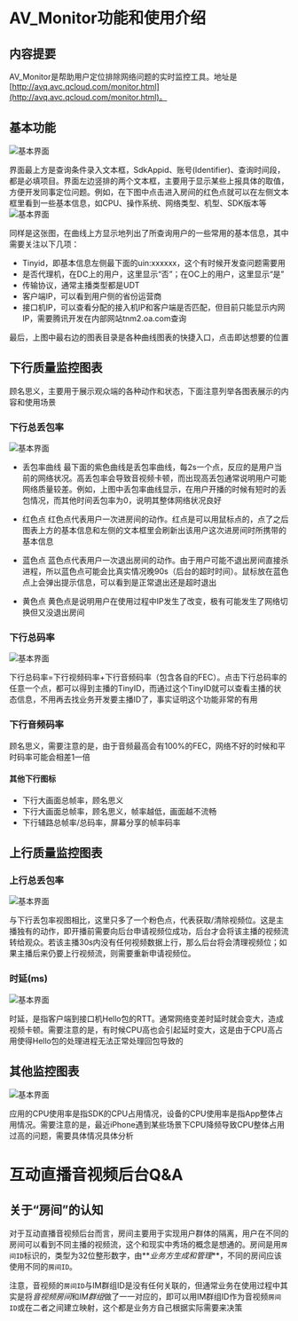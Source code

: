 # AV_Monitor功能和使用介绍

## 内容提要

AV\_Monitor是帮助用户定位排除网络问题的实时监控工具。地址是[http://avq.avc.qcloud.com/monitor.html](http://avq.avc.qcloud.com/monitor.html)。

## 基本功能

![基本界面](http://imgcache.tce.fsphere.cn/static/mc.qcloudimg.com/static/img/3be70ac5c099785144a2209e5b8ada2d/1.jpg)

界面最上方是查询条件录入文本框，SdkAppid、账号(Identifier)、查询时间段，都是必填项目。界面左边竖排的两个文本框，主要用于显示某些上报具体的取值，方便开发同事定位问题。例如，在下图中点击进入房间的红色点就可以在左侧文本框里看到一些基本信息，如CPU、操作系统、网络类型、机型、SDK版本等
![基本界面](http://imgcache.tce.fsphere.cn/static/mc.qcloudimg.com/static/img/8a46acbbfb69ab95dc75622c2442ef6e/2.jpg)

同样是这张图，在曲线上方显示地列出了所查询用户的一些常用的基本信息，其中需要关注以下几项：

* Tinyid，即基本信息左侧最下面的uin:xxxxxx，这个有时候开发查问题需要用
* 是否代理机，在DC上的用户，这里显示“否”；在OC上的用户，这里显示“是”
* 传输协议，通常主播类型都是UDT
* 客户端IP，可以看到用户侧的省份运营商
* 接口机IP，可以查看分配的接入机IP和客户端是否匹配，但目前只能显示内网IP，需要腾讯开发在内部网站tnm2.oa.com查询

最后，上图中最右边的图表目录是各种曲线图表的快捷入口，点击即达想要的位置

## 下行质量监控图表

顾名思义，主要用于展示观众端的各种动作和状态，下面注意列举各图表展示的内容和使用场景

### 下行总丢包率

![基本界面](http://imgcache.tce.fsphere.cn/static/mc.qcloudimg.com/static/img/6e591a59fbce40ae67288180221363d6/3.jpg)

* 丢包率曲线
最下面的紫色曲线是丢包率曲线，每2s一个点，反应的是用户当前的网络状况。高丢包率会导致音视频卡顿，而出现高丢包通常说明用户可能网络质量较差。例如，上图中丢包率曲线显示，在用户开播的时候有短时的丢包情况，而其他时间丢包率为0，说明其整体网络状况良好

* 红色点
红色点代表用户一次进房间的动作。红点是可以用鼠标点的，点了之后图表上方的基本信息和左侧的文本框里会刷新出该用户这次进房间时所携带的基本信息

* 蓝色点
蓝色点代表用户一次退出房间的动作。由于用户可能不退出房间直接杀进程，所以蓝色点可能会比真实情况晚90s（后台的超时时间）。鼠标放在蓝色点上会弹出提示信息，可以看到是正常退出还是超时退出

* 黄色点
黄色点是说明用户在使用过程中IP发生了改变，极有可能发生了网络切换但又没退出房间

### 下行总码率

![基本界面](http://imgcache.tce.fsphere.cn/static/mc.qcloudimg.com/static/img/b9ff74ce4eebc604bc4cc29efbbcd8b0/4.jpg)

下行总码率=下行视频码率+下行音频码率（包含各自的FEC）。点击下行总码率的任意一个点，都可以得到主播的TinyID，而通过这个TinyID就可以查看主播的状态信息，不用再去找业务开发要主播ID了，事实证明这个功能非常的有用

### 下行音频码率

顾名思义，需要注意的是，由于音频最高会有100%的FEC，网络不好的时候和平时码率可能会相差1一倍

#### 其他下行图标

* 下行大画面总帧率，顾名思义
* 下行大画面总帧率，顾名思义，帧率越低，画面越不流畅
* 下行辅路总帧率/总码率，屏幕分享的帧率码率

## 上行质量监控图表

### 上行总丢包率

![基本界面](http://imgcache.tce.fsphere.cn/static/mc.qcloudimg.com/static/img/ffabf311e59c99646782dc4d1411997f/5.jpg)

与下行丢包率视图相比，这里只多了一个粉色点，代表获取/清除视频位。这是主播独有的动作，即开播前需要向后台申请视频位成功，后台才会将该主播的视频流转给观众。若该主播30s内没有任何视频数据上行，那么后台将会清理视频位；如果主播后来仍要上行视频流，则需要重新申请视频位。

### 时延(ms)

![基本界面](http://imgcache.tce.fsphere.cn/static/mc.qcloudimg.com/static/img/f32e79a8a9e6395ddc21641a03193478/6.jpg)

时延，是指客户端到接口机Hello包的RTT。通常网络变差时延时就会变大，造成视频卡顿。需要注意的是，有时候CPU高也会引起延时变大，这是由于CPU高占用使得Hello包的处理进程无法正常处理回包导致的

## 其他监控图表

![基本界面](http://imgcache.tce.fsphere.cn/static/mc.qcloudimg.com/static/img/cec6522e4e762f480350ea0b82e8022f/7.jpg)

应用的CPU使用率是指SDK的CPU占用情况，设备的CPU使用率是指App整体占用情况。需要注意的是，最近iPhone遇到某些场景下CPU降频导致CPU整体占用过高的问题，需要具体情况具体分析


# 互动直播音视频后台Q&A

## 关于“房间”的认知

对于互动直播音视频后台而言，房间主要用于实现用户群体的隔离，用户在不同的房间可以看到不同主播的视频流，这个和现实中秀场的概念是想通的。房间是用`房间ID`标识的，类型为32位整形数字，由**_业务方生成和管理_**，不同的房间应该使用不同的`房间ID`。

注意，音视频的`房间ID`与IM群组ID是没有任何关联的，但通常业务在使用过程中其实是将*音视频房间*和*IM群组*做了一一对应的，即可以用IM群组ID作为音视频`房间ID`或在二者之间建立映射，这个都是业务方自己根据实际需要来决策
